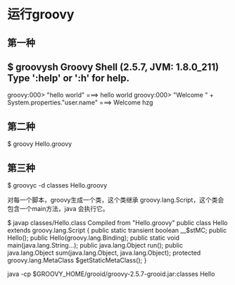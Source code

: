 运行groovy
=========

第一种
-----
$ groovysh
Groovy Shell (2.5.7, JVM: 1.8.0_211)
Type ':help' or ':h' for help.
-------------------------------------------------------------------------------
groovy:000> "hello world"
===> hello world
groovy:000> "Welcome " + System.properties."user.name"
===> Welcome hzg

第二种
-----
$ groovy Hello.groovy

第三种
-----
$ groovyc -d classes Hello.groovy

对每一个脚本，groovy生成一个类，这个类继承 groovy.lang.Script，这个类会包含一个main方法，java
会执行它。

$ javap classes/Hello.class
Compiled from "Hello.groovy"
public class Hello extends groovy.lang.Script {
  public static transient boolean __$stMC;
  public Hello();
  public Hello(groovy.lang.Binding);
  public static void main(java.lang.String...);
  public java.lang.Object run();
  public java.lang.Object sum(java.lang.Object, java.lang.Object);
  protected groovy.lang.MetaClass $getStaticMetaClass();
}

java -cp $GROOVY_HOME/grooid/groovy-2.5.7-grooid.jar:classes Hello